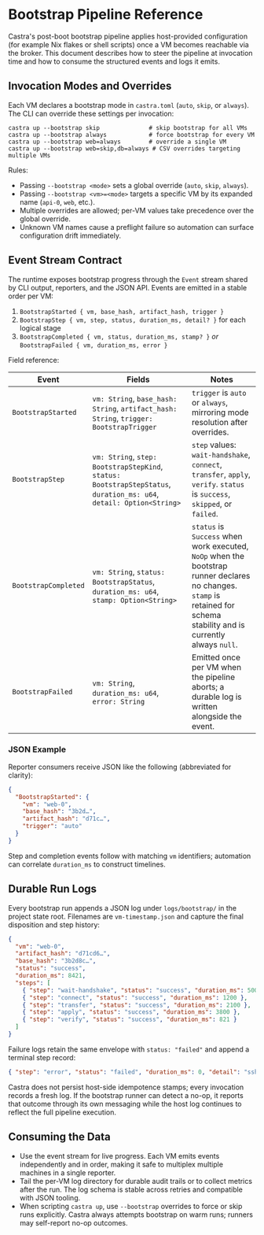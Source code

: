 # Bootstrap Pipeline Reference

Castra's post-boot bootstrap pipeline applies host-provided configuration (for example Nix flakes or shell scripts) once a VM becomes reachable via the broker. This document describes how to steer the pipeline at invocation time and how to consume the structured events and logs it emits.

## Invocation Modes and Overrides

Each VM declares a bootstrap mode in `castra.toml` (`auto`, `skip`, or `always`). The CLI can override these settings per invocation:

```text
castra up --bootstrap skip              # skip bootstrap for all VMs
castra up --bootstrap always            # force bootstrap for every VM
castra up --bootstrap web=always        # override a single VM
castra up --bootstrap web=skip,db=always # CSV overrides targeting multiple VMs
```

Rules:

- Passing `--bootstrap <mode>` sets a global override (`auto`, `skip`, `always`).
- Passing `--bootstrap <vm>=<mode>` targets a specific VM by its expanded name (`api-0`, `web`, etc.).
- Multiple overrides are allowed; per-VM values take precedence over the global override.
- Unknown VM names cause a preflight failure so automation can surface configuration drift immediately.

## Event Stream Contract

The runtime exposes bootstrap progress through the `Event` stream shared by CLI output, reporters, and the JSON API. Events are emitted in a stable order per VM:

1. `BootstrapStarted { vm, base_hash, artifact_hash, trigger }`
2. `BootstrapStep { vm, step, status, duration_ms, detail? }` for each logical stage
3. `BootstrapCompleted { vm, status, duration_ms, stamp? }` *or* `BootstrapFailed { vm, duration_ms, error }`

Field reference:

| Event | Fields | Notes |
| --- | --- | --- |
| `BootstrapStarted` | `vm: String`, `base_hash: String`, `artifact_hash: String`, `trigger: BootstrapTrigger` | `trigger` is `auto` or `always`, mirroring mode resolution after overrides. |
| `BootstrapStep` | `vm: String`, `step: BootstrapStepKind`, `status: BootstrapStepStatus`, `duration_ms: u64`, `detail: Option<String>` | `step` values: `wait-handshake`, `connect`, `transfer`, `apply`, `verify`. `status` is `success`, `skipped`, or `failed`. |
| `BootstrapCompleted` | `vm: String`, `status: BootstrapStatus`, `duration_ms: u64`, `stamp: Option<String>` | `status` is `Success` when work executed, `NoOp` when the bootstrap runner declares no changes. `stamp` is retained for schema stability and is currently always `null`. |
| `BootstrapFailed` | `vm: String`, `duration_ms: u64`, `error: String` | Emitted once per VM when the pipeline aborts; a durable log is written alongside the event. |

### JSON Example

Reporter consumers receive JSON like the following (abbreviated for clarity):

```json
{
  "BootstrapStarted": {
    "vm": "web-0",
    "base_hash": "3b2d…",
    "artifact_hash": "d71c…",
    "trigger": "auto"
  }
}
```

Step and completion events follow with matching `vm` identifiers; automation can correlate `duration_ms` to construct timelines.

## Durable Run Logs

Every bootstrap run appends a JSON log under `logs/bootstrap/` in the project state root. Filenames are `vm-timestamp.json` and capture the final disposition and step history:

```json
{
  "vm": "web-0",
  "artifact_hash": "d71cd6…",
  "base_hash": "3b2d8c…",
  "status": "success",
  "duration_ms": 8421,
  "steps": [
    { "step": "wait-handshake", "status": "success", "duration_ms": 500 },
    { "step": "connect", "status": "success", "duration_ms": 1200 },
    { "step": "transfer", "status": "success", "duration_ms": 2100 },
    { "step": "apply", "status": "success", "duration_ms": 3800 },
    { "step": "verify", "status": "success", "duration_ms": 821 }
  ]
}
```

Failure logs retain the same envelope with `status: "failed"` and append a terminal step record:

```json
{ "step": "error", "status": "failed", "duration_ms": 0, "detail": "ssh exited with code 255" }
```

Castra does not persist host-side idempotence stamps; every invocation records a fresh log. If the bootstrap runner can detect a no-op, it reports that outcome through its own messaging while the host log continues to reflect the full pipeline execution.

## Consuming the Data

- Use the event stream for live progress. Each VM emits events independently and in order, making it safe to multiplex multiple machines in a single reporter.
- Tail the per-VM log directory for durable audit trails or to collect metrics after the run. The log schema is stable across retries and compatible with JSON tooling.
- When scripting `castra up`, use `--bootstrap` overrides to force or skip runs explicitly. Castra always attempts bootstrap on warm runs; runners may self-report no-op outcomes.
